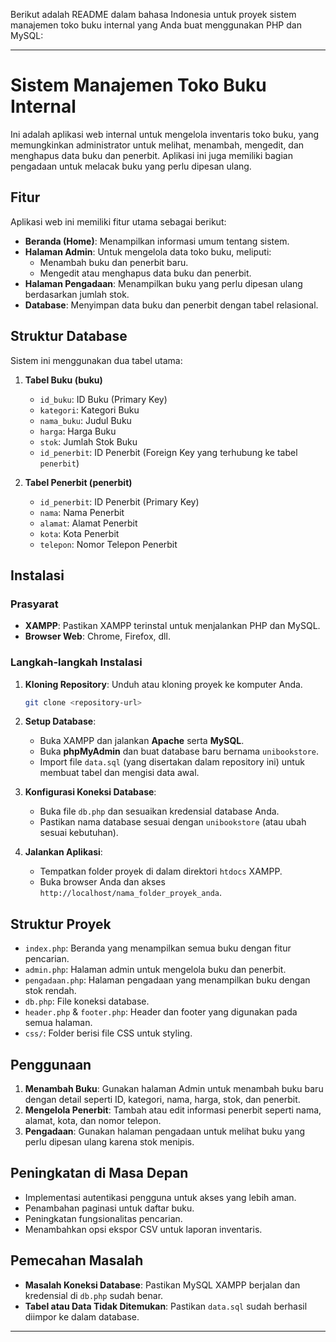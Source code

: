 Berikut adalah README dalam bahasa Indonesia untuk proyek sistem manajemen toko buku internal yang Anda buat menggunakan PHP dan MySQL:

---

# Sistem Manajemen Toko Buku Internal

Ini adalah aplikasi web internal untuk mengelola inventaris toko buku, yang memungkinkan administrator untuk melihat, menambah, mengedit, dan menghapus data buku dan penerbit. Aplikasi ini juga memiliki bagian pengadaan untuk melacak buku yang perlu dipesan ulang.

## Fitur

Aplikasi web ini memiliki fitur utama sebagai berikut:

- **Beranda (Home)**: Menampilkan informasi umum tentang sistem.
- **Halaman Admin**: Untuk mengelola data toko buku, meliputi:
  - Menambah buku dan penerbit baru.
  - Mengedit atau menghapus data buku dan penerbit.
- **Halaman Pengadaan**: Menampilkan buku yang perlu dipesan ulang berdasarkan jumlah stok.
- **Database**: Menyimpan data buku dan penerbit dengan tabel relasional.

## Struktur Database

Sistem ini menggunakan dua tabel utama:

1. **Tabel Buku (buku)**
    - `id_buku`: ID Buku (Primary Key)
    - `kategori`: Kategori Buku
    - `nama_buku`: Judul Buku
    - `harga`: Harga Buku
    - `stok`: Jumlah Stok Buku
    - `id_penerbit`: ID Penerbit (Foreign Key yang terhubung ke tabel `penerbit`)

2. **Tabel Penerbit (penerbit)**
    - `id_penerbit`: ID Penerbit (Primary Key)
    - `nama`: Nama Penerbit
    - `alamat`: Alamat Penerbit
    - `kota`: Kota Penerbit
    - `telepon`: Nomor Telepon Penerbit

## Instalasi

### Prasyarat

- **XAMPP**: Pastikan XAMPP terinstal untuk menjalankan PHP dan MySQL.
- **Browser Web**: Chrome, Firefox, dll.

### Langkah-langkah Instalasi

1. **Kloning Repository**: Unduh atau kloning proyek ke komputer Anda.
    ```bash
    git clone <repository-url>
    ```

2. **Setup Database**:
    - Buka XAMPP dan jalankan **Apache** serta **MySQL**.
    - Buka **phpMyAdmin** dan buat database baru bernama `unibookstore`.
    - Import file `data.sql` (yang disertakan dalam repository ini) untuk membuat tabel dan mengisi data awal.

3. **Konfigurasi Koneksi Database**:
    - Buka file `db.php` dan sesuaikan kredensial database Anda.
    - Pastikan nama database sesuai dengan `unibookstore` (atau ubah sesuai kebutuhan).

4. **Jalankan Aplikasi**:
    - Tempatkan folder proyek di dalam direktori `htdocs` XAMPP.
    - Buka browser Anda dan akses `http://localhost/nama_folder_proyek_anda`.

## Struktur Proyek

- `index.php`: Beranda yang menampilkan semua buku dengan fitur pencarian.
- `admin.php`: Halaman admin untuk mengelola buku dan penerbit.
- `pengadaan.php`: Halaman pengadaan yang menampilkan buku dengan stok rendah.
- `db.php`: File koneksi database.
- `header.php` & `footer.php`: Header dan footer yang digunakan pada semua halaman.
- `css/`: Folder berisi file CSS untuk styling.

## Penggunaan

1. **Menambah Buku**: Gunakan halaman Admin untuk menambah buku baru dengan detail seperti ID, kategori, nama, harga, stok, dan penerbit.
2. **Mengelola Penerbit**: Tambah atau edit informasi penerbit seperti nama, alamat, kota, dan nomor telepon.
3. **Pengadaan**: Gunakan halaman pengadaan untuk melihat buku yang perlu dipesan ulang karena stok menipis.

## Peningkatan di Masa Depan

- Implementasi autentikasi pengguna untuk akses yang lebih aman.
- Penambahan paginasi untuk daftar buku.
- Peningkatan fungsionalitas pencarian.
- Menambahkan opsi ekspor CSV untuk laporan inventaris.

## Pemecahan Masalah

- **Masalah Koneksi Database**: Pastikan MySQL XAMPP berjalan dan kredensial di `db.php` sudah benar.
- **Tabel atau Data Tidak Ditemukan**: Pastikan `data.sql` sudah berhasil diimpor ke dalam database.

---

